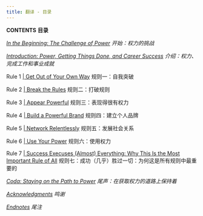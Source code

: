 ```yaml
---
title: 翻译 - 目录
---
```


**CONTENTS**
**目录**

[*In the Beginning: The Challenge of Power*](./translation-in-the-beginning)
*开始：权力的挑战*

[*Introduction: Power, Getting Things Done, and Career Success*](#)
*介绍：权力、完成工作和事业成就*

Rule 1 [| Get Out of Your Own Way](#)
规则一：自我突破

Rule 2 [| Break the Rules](#)
规则二：打破规则

Rule 3 [| Appear Powerful](#)
规则三：表现得很有权力

Rule 4 [| Build a Powerful Brand](#)
规则四：建立个人品牌

Rule 5 [| Network Relentlessly](#)
规则五：发展社会关系

Rule 6 [| Use Your Power](#)
规则六：使用权力

Rule 7 [| Success Execuses (Almost) Everything: Why This Is the Most Important Rule of All](#)
规则七：成功（几乎）胜过一切：为何这是所有规则中最重要的

[*Coda: Staying on the Path to Power*](#)
*尾声：在获取权力的道路上保持着*

[*Acknowledgments*](#)
*鸣谢*

[*Endnotes*](#)
*尾注*
